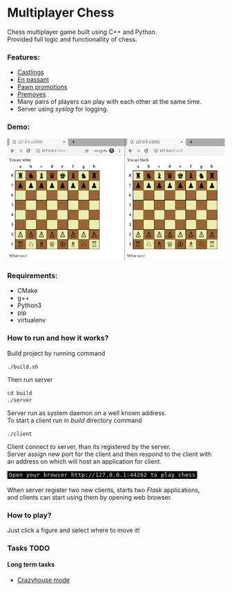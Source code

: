 # __Multiplayer Chess__

Chess multiplayer game built using C++ and Python. <br>
Provided full logic and functionallity of chess. <br>

### __Features:__
- [Castlings](https://en.wikipedia.org/wiki/Castling)
- [En passant](https://en.wikipedia.org/wiki/En_passant)
- [Pawn promotions](https://en.wikipedia.org/wiki/Promotion_(chess))
- [Premoves](https://en.wikipedia.org/wiki/Premove)
- Many pairs of players can play with each other at the same time.
- Server using _syslog_ for logging.

### Demo: <br>

![Alt Text](/other/demo/Chess_demo.gif)

### __Requirements:__
- CMake
- g++
- Python3
- pip
- virtualenv

### How to run and how it works?

Build project by running command <br>
```
./build.sh
```
Then run server  
```
cd build
./server
```
Server run as system daemon on a well known address. <br>
To start a client run in _build_ directory command
```
./client
```
Client connect to server, than its registered by the server. <br>
Server assign new port for the client and then respond to the client with <br>
an address on which will host an application for client. <br>

![Alt Text](/other/respondexample.png) <br>

When server register two new clients, starts two _Flask_ applications, <br>
and clients can start using them by opening web browser.



### __How to play?__
Just click a figure and select where to move it!


### __Tasks TODO__

#### Long term tasks
- [Crazyhouse mode](https://en.wikipedia.org/wiki/Crazyhouse)
